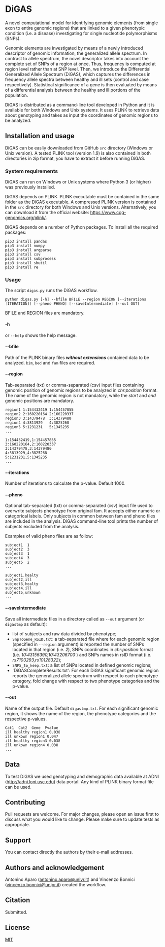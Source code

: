 # DiGAS

A novel computational model for identifying genomic elements (from single exon to entire genomic regions)  that are linked to a given phenotypic condition (i.e. a disease) investigating for single nucleotide polymorphisms (SNPs).

Genomic elements are investigated by means of a newly introduced descriptor of genomic information, the generalized allele spectrum. In contrast to allele spectrum, the novel descriptor takes into account the complete set of SNPs of a region at once. Thus, frequency is computed at region level rather than at SNP level. Then, we introduce the Differential Generalized Allele Spectrum (DiGAS), which captures the differences in frequency allele spectra between healthy and ill sets (control and case respectively). Statistical significance of a gene is then evaluated by means of a differential analysis between the healthy and ill portions of the population.

DiGAS is distributed as a command-line tool developed in Python and it is available for both Windows and Unix systems. It uses PLINK to retrieve data about genotyping and takes as input the coordinates of genomic regions to be analyzed.


## Installation and usage

DiGAS can be easliy downloaded from GitHub `src` directory (Windows or Unix version). A tested PLINK tool (version 1.9) is also contained in both directories in zip format, you have to extract it before running DiGAS.

### System requirements

DiGAS can run on Windows or Unix systems where Python 3 (or higher) was previously installed.

DiGAS depends on PLINK. PLINK executable must be contained in the same folder as the DiGAS executable.
A compressed PLINK version is contained in the `src` directory for both Windows and Unix versions. 
Alternatively, you can download it from the official website: https://www.cog-genomics.org/plink/.

DiGAS depends on a number of Python packages. To install all the required packages:

```
pip3 install pandas
pip3 install numpy
pip3 install argparse
pip3 install csv
pip3 install subprocess
pip3 install shutil
pip3 install re
```

### Usage
The script `digas.py` runs the DiGAS workflow.
```
python digas.py [-h] --bfile BFILE --region REGION [--iterations [ITERATION]] [--pheno PHENO] [--saveIntermediate] [--out OUT]
```

BFILE and REGION files are mandatory. 

#### -h
or `--help` shows the help message. 

#### --bfile 
Path of the PLINK binary files ***without extensions*** contained data to be analyzed. `bim`, `bed` and `fam` files are required.

#### --region
Tab-separated (txt) or comma-separated (csv) input files containing genomic position of genomic regions to be analyzed in *chr:position* format.
The name of the genomic region is not mandatory, while the *start* and *end* genomic positions are mandatory.


```
region1	1:154432419	1:154457855
region2	2:160220164	2:160220337
region3	3:14379478	3:14379480
region4	4:3813929	4:3825268
region5	5:1231231	5:1345235
...
```

```
1:154432419,1:154457855
2:160220164,2:160220337
3:14379478,3:14379480
4:3813929,4:3825268
5:1231231,5:1345235
...
```

#### --iterations
Number of iterations to calculate the p-value. Default 1000.

#### --pheno
Optional tab-separated (txt) or comma-separated (csv) input file used to overwrite subjects phenotype from original fam. It accepts either numeric or categorical labels. 
Only subjects in common between fam and pheno files are included in the analysis. DiGAS command-line tool prints the number of subjects excluded from the analysis.

Examples of valid pheno files are as follow:

```
subject1  1  
subject2  3
subject3  1
subject4  3
subject5  2
...
```

```
subject1,healty  
subject2,ill
subject3,healty
subject4,ill
subject5,unknown
...
```

#### --saveIntermediate
Save all intermediate files in a directory called as `--out` argument (or `digastmp` as default): 
- list of subjects and raw data divided by phenotype;
- `SnpToGene_RSID.txt`: a tab-separated file where for each genomic region (specified in `--region` argument) is reported the number of SNPs located in that region (i.e. *2*), SNPs coordinates in *chr:position* format (i.e. *10:43156390,10:43206700* ) and SNPs names in rsID format (i.e. *rs7100293,rs10128322*);
- `SNPS_to_keep.txt`: a list of SNPs located in defined genomic regions;
- 'DiGASCompleteResults.txt': For each DiGAS significant genomic region reports the generalized allele spectrum with respect to each phenotype category, fold change with respect to two phenotype categories and the p-value.


#### --out
Name of the output file. Default `digastmp.txt`.
For each significant genomic region, it shows the name of the region, the phenotype categories and the respective p-values.

```
Cat1  Cat2  Gene  Pvalue
ill healthy region1 0.038
ill unkown region1 0.047
ill healthy region3 0.038
ill unkown region4 0.038
...
```

## Data
To test DiGAS we used genotyping and demographic data available at ADNI (http://adni.loni.usc.edu) data portal.
Any kind of PLINK binary format file can be used.


## Contributing
Pull requests are welcome. For major changes, please open an issue first to discuss what you would like to change.
Please make sure to update tests as appropriate.

## Support
You can contact directly the authors by their e-mail addresses.

## Authors and acknowledgement
Antonino Aparo (antonino.aparo@univr.it) and Vincenzo Bonnici (vincenzo.bonnici@unipr.it) created the workflow. 

## Citation
Submitted.

## License
[MIT](https://choosealicense.com/licenses/mit/)

